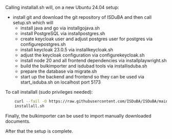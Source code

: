 <!--
 This file is Free Software under the Apache-2.0 License
 without warranty, see README.md and LICENSES/Apache-2.0.txt for details.

 SPDX-License-Identifier: Apache-2.0

 SPDX-FileCopyrightText: 2024 German Federal Office for Information Security (BSI) <https://www.bsi.bund.de>
 Software-Engineering: 2024 Intevation GmbH <https://intevation.de>
-->

Calling installall.sh will, on a new Ubuntu 24.04 setup: 
 - install git and download the git repository of ISDuBA and then call setup.sh which will
   - install java and go via installgojava.sh
   - install PostgreSQL via installpostgres.sh
   - create keycloak user and adjust postgres user for postgres via configurepostgres.sh   
   - install keycloak 23.0.5 via installkeycloak.sh
   - adjust the keycloak configuration via configurekeycloak.sh
   - install node 20 and all frontend dependencies via installplaywright.sh
   - build the bulkimporter and isdubad tools via installisduba.sh
   - prepare the database via migrate.sh
   - start up the backend and frontend so they can be used via start_isduba.sh on localhost port 5173
 

To call installall (sudo privileges needed):
``` bash
    curl --fail -O https://raw.githubusercontent.com/ISDuBA/ISDuBA/main/docs/scripts/installall.sh
    installall.sh
```

Finally, the bulkimporter can be used to import manually downloaded documents.

After that the setup is complete.
